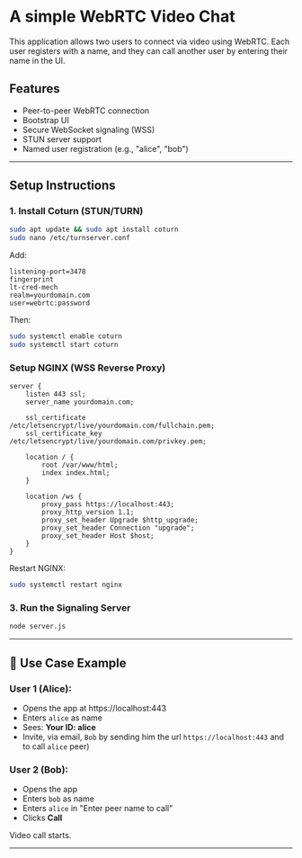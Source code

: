 # A simple WebRTC Video Chat 

This application allows two users to connect via video using WebRTC. Each user registers with a name, and they can call another user by entering their name in the UI.

## Features

- Peer-to-peer WebRTC connection
- Bootstrap UI
- Secure WebSocket signaling (WSS)
- STUN server support
- Named user registration (e.g., "alice", "bob")

---

## Setup Instructions

### 1. Install Coturn (STUN/TURN)

```bash
sudo apt update && sudo apt install coturn
sudo nano /etc/turnserver.conf
```

Add:
```
listening-port=3478
fingerprint
lt-cred-mech
realm=yourdomain.com
user=webrtc:password
```

Then:
```bash
sudo systemctl enable coturn
sudo systemctl start coturn
```

### Setup NGINX (WSS Reverse Proxy)

```nginx
server {
    listen 443 ssl;
    server_name yourdomain.com;

    ssl_certificate /etc/letsencrypt/live/yourdomain.com/fullchain.pem;
    ssl_certificate_key /etc/letsencrypt/live/yourdomain.com/privkey.pem;

    location / {
        root /var/www/html;
        index index.html;
    }

    location /ws {
        proxy_pass https://localhost:443;
        proxy_http_version 1.1;
        proxy_set_header Upgrade $http_upgrade;
        proxy_set_header Connection "upgrade";
        proxy_set_header Host $host;
    }
}
```

Restart NGINX:
```bash
sudo systemctl restart nginx
```

### 3. Run the Signaling Server

```bash
node server.js
```

---

## 👥 Use Case Example

### User 1 (Alice):
- Opens the app at https://localhost:443
- Enters `alice` as name
- Sees: **Your ID: alice**
- Invite, via email,  `Bob` by sending him the url `https://localhost:443` and to call `alice` peer)

### User 2 (Bob):
- Opens the app
- Enters `bob` as name
- Enters `alice` in "Enter peer name to call"
- Clicks **Call**

Video call starts.

---
